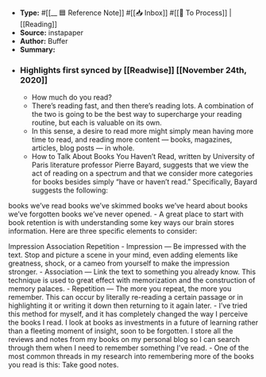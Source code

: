 - **Type:** #[[__ 🟦  Reference Note]] #[[📥 Inbox]] #[[📝 To Process]] | [[Reading]]
- **Source:**  instapaper
- **Author:** Buffer
- **Summary:**
- ### Highlights first synced by [[Readwise]] [[November 24th, 2020]]
    - How much do you read? 
    - There’s reading fast, and then there’s reading lots. A combination of the two is going to be the best way to supercharge your reading routine, but each is valuable on its own. 
    - In this sense, a desire to read more might simply mean having more time to read, and reading more content — books, magazines, articles, blog posts — in whole. 
    - How to Talk About Books You Haven’t Read, written by University of Paris literature professor Pierre Bayard, suggests that we view the act of reading on a spectrum and that we consider more categories for books besides simply “have or haven’t read.” Specifically, Bayard suggests the following:

books we’ve read
books we’ve skimmed
books we’ve heard about
books we’ve forgotten
books we’ve never opened. 
    - A great place to start with book retention is with understanding some key ways our brain stores information. Here are three specific elements to consider:

Impression
Association
Repetition 
    - Impression — Be impressed with the text. Stop and picture a scene in your mind, even adding elements like greatness, shock, or a cameo from yourself to make the impression stronger. 
    - Association — Link the text to something you already know. This technique is used to great effect with memorization and the construction of memory palaces. 
    - Repetition — The more you repeat, the more you remember. This can occur by literally re-reading a certain passage or in highlighting it or writing it down then returning to it again later. 
    - I’ve tried this method for myself, and it has completely changed the way I perceive the books I read. I look at books as investments in a future of learning rather than a fleeting moment of insight, soon to be forgotten. I store all the reviews and notes from my books on my personal blog so I can search through them when I need to remember something I’ve read. 
    - One of the most common threads in my research into remembering more of the books you read is this: Take good notes. 
